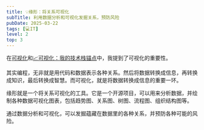 ```yaml
---
title: 💡缘形：将关系可视化
subTitle: 利用数据分析和可视化发掘关系，预防风险
pubDate: 2025-03-22
tags: [💻IT]
level: 2
top: 3
---
```


在[可视化](/lab/20240707-visualization)和[📈可视化：我的技术栈锚点](/lab/20250309-vis-as-tech-anchor)中，我提到了可视化的重要性。

其实编程，无非就是用代码和数据表示各种关系。然后将数据转换成信息，再转换成知识，最后转换成智慧。而可视化，就是将数据转换成信息的重要一环。

缘形就是一个将关系可视化的工具。它是一个开源项目，可以用来分析数据，并绘制各种数据可视化图表，包括趋势图、关系图、树图、流程图、组织结构图等。

通过数据分析和可视化，可以发掘蕴藏在数据里的各种关系，并预防各种可能的风险。
